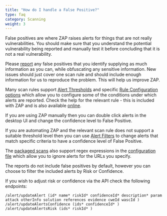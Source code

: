 ```yaml
---
title: "How do I handle a False Positive?"
type: faq
category: Scanning
weight: 3
---
```


False positives are where ZAP raises alerts for things that are not really vulnerabilities.
You should make sure that you understand the potential vulnerability being reported and manually test it before concluding that it is not a real vulnerability.

Please [report](https://github.com/zaproxy/zaproxy/issues/new?labels=bug&template=Bug_report.md) any false positives that you identify supplying as much information as you can, while obfuscating any sensitive information. New issues should just cover one scan rule and should include enough information for us to reproduce the problem. This will help us improve ZAP.

Many scan rules support [Alert Thresholds](/docs/desktop/ui/dialogs/scanpolicy/#threshold) and specific [Rule Configuration options](/docs/desktop/ui/dialogs/options/ruleconfig/) which allow you to configure some of the conditions under which alerts are reported. Check the help for the relevant rule - this is included with ZAP and is also available [online](/docs/desktop/addons/).

If you are using ZAP manually then you can double click alerts in the desktop UI and change the confidence level to False Positive.

If you are automating ZAP and the relevant scan rule does not support a suitable threshold level then you can use [Alert Filters](/docs/desktop/addons/alert-filters/) to change alerts that match specific criteria to have a confidence level of False Positive.

The [packaged scans](/docs/docker/) also support regex expressions in the [configuration file](/docs/docker/api-scan/#configuration-file) which allow you to ignore alerts for the URLs you specify.

The reports do not include false positives by default, however you can choose to filter the included alerts by Risk or Confidence.

If you wish to adjust risk or confidence via the API check the following endpoints:
```
/alert/updateAlert (id* name* riskId* confidenceId* description* param attack otherInfo solution references evidence cweId wascId )
/alert/updateAlertsConfidence (ids* confidenceId* ) 
/alert/updateAlertsRisk (ids* riskId* ) 
```
